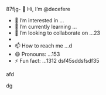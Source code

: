 87fjg- 👋 Hi, I’m @decefere
- 👀 I’m interested in ...
- 🌱 I’m currently learning ...
- 💞️ I’m looking to collaborate on ...23
- 
- 📫 How to reach me ...d
- 😄 Pronouns: ...153
- ⚡ Fun fact: ...1312
dsf45sddsfsdf35
<!---455sdf
decefere/decefere is a ✨ special ✨ repository becausfdse its `RE45ADME.md` (this file) appears on your GitHub profile.
You can click the Preview link to take a look at your changes.
--->afd
dg
